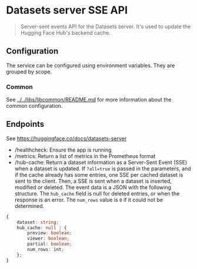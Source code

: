 # Datasets server SSE API

> Server-sent events API for the Datasets server. It's used to update the Hugging Face Hub's backend cache.

## Configuration

The service can be configured using environment variables. They are grouped by scope.

### Common

See [../../libs/libcommon/README.md](../../libs/libcommon/README.md) for more information about the common configuration.

## Endpoints

See https://huggingface.co/docs/datasets-server

- /healthcheck: Ensure the app is running
- /metrics: Return a list of metrics in the Prometheus format
- /hub-cache: Return a dataset information as a Server-Sent Event (SSE) when a dataset is updated. If `?all=true` is passed in the parameters, and if the cache already has some entries, one SSE per cached dataset is sent to the client. Then, a SSE is sent when a dataset is inserted, modified or deleted. The event data is a JSON with the following structure. The `hub_cache` field is null for deleted entries, or when the response is an error. The `num_rows` value is `0` if it could not be determined.

```typescript
{
    dataset: string;
    hub_cache: null | {
        preview: boolean;
        viewer: boolean;
        partial: boolean;
        num_rows: int;
    };
}
```
